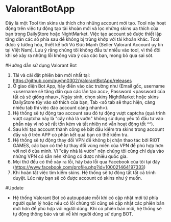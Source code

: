 # ValorantBotApp

Đây là một Tool tìm skins ưa thích cho những account mới tạo.
Tool này hoạt động trên việc tự động tạo tài khoản mới và lọc những skins ưa thích của bạn trong DailyStore hoặc NightMarket.
Việc tạo account sẽ được thiết lập tăng dần các số phía sau để không bị trùng khớp với tài khoản khác.
Tool được ý tưởng hóa, thiết kế bởi Vũ Đức Mạnh (Seller Valorant Account uy tín tại Việt Nam).
Lưu ý rằng chúng tôi không đầu tư nhiều vào tool, vì thế đôi khi sẽ xảy ra những lỗi không vừa ý của các bạn, mong bỏ qua sai sót.

#Hướng dẫn sử dụng Valorant Bot
1. Tải và cài đặt phiên bản mới nhất tại: https://github.com/quyhn0302/ValorantBotApp/releases
2. Ở giao diện Bot App, hãy điền vào các trường như (Email gốc, username <username sẽ tăng dần qua các lần tạo acc>, Password <password của tất cả sẽ giống nhau>, Ngày sinh, chọn skins NightMarket hoặc skins DailyStore tùy vào sở thích của bạn, Tab <số tab sẽ thực hiện, càng nhiều tab thì việc đào account càng nhanh>).
3. Hệ thống sẽ tự động tạo account sau đó tự động vượt captcha (quá trình vượt captcha này là "cây nhà lá vườn" không sử dụng yếu tố đầu tư vào phần này vì nó sẽ rất tốn kém và tất nhiên nó vẫn hoạt động tốt ^^). 
4. Sau khi tạo account thành công sẽ bắt đầu kiểm tra skins trong account đấy và ở trên APP có phần kết quả bạn có thể kiểm tra.
5. Hệ thống sẽ tự động thay đổi VPN để không bị chặn thao tác bởi RIOT GAMES, các bạn có thể tự thay đổi vùng miền của VPN để phù hợp hơn với nơi ở của mình. Vì "cây nhà lá vườn" nên chúng tôi cũng chỉ dựa vào những VPN có sẵn nên không có được nhiều quốc gia.
6. Mọi thứ đều có thể xảy ra lỗi, hãy báo lỗi qua Facebook của tôi tại đây (https://www.facebook.com/profile.php?id=100021464197333)
7. Khi hoàn tất việc tìm kiếm skins. Hệ thống sẽ tự động tắt tất cả trình duyệt. Lúc này bạn sẽ có được account có skins như ý muốn.

#Update
- Hệ thống Valorant Bot có autoupdate mỗi khi có cập nhật mới từ phía người quản lý hoặc nếu có lỗi chúng tôi cũng sẽ cập nhật các phiên bản mới hơn để phù hợp với người dùng. Khi có phiên bản mới, hệ thống sẽ tự động thông báo và tải về khi người dùng sử dụng BOT.
